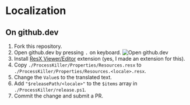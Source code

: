 # Localization

## On github.dev

1. Fork this repository.
1. Open github.dev by pressing <kbd>.</kbd> on keyboard.
![Open github.dev](https://user-images.githubusercontent.com/856858/130119109-4769f2d7-9027-4bc4-a38c-10f297499e8f.gif)
1. Install [ResX Viewer/Editor](https://marketplace.visualstudio.com/items?itemName=8LWXpg.code-resx) extension (yes, I made an extension for this).
1. Copy `./ProcessKiller/Properties/Resources.resx` to `./ProcessKiller/Properties/Resources.<locale>.resx`.
1. Change the `Value`s to the translated text.
1. Add `"$releasePath/<locale>"` to the `$items` array in `./ProcessKiller/release.ps1`.
1. Commit the change and submit a PR.

